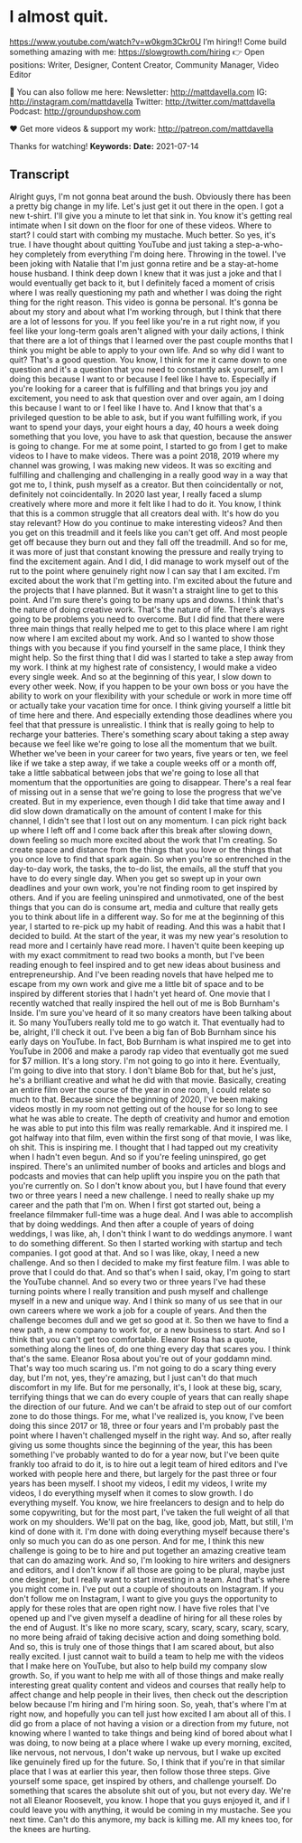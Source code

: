 # I almost quit.
https://www.youtube.com/watch?v=w0kgm3Ckr0U
I’m hiring!! Come build something amazing with me: https://slowgrowth.com/hiring
👉 Open positions: Writer, Designer, Content Creator, Community Manager, Video Editor

💯 You can also follow me here:
Newsletter:  http://mattdavella.com
IG:  http://instagram.com/mattdavella
Twitter:  http://twitter.com/mattdavella
Podcast:  http://groundupshow.com

❤️ Get more videos & support my work:
http://patreon.com/mattdavella

Thanks for watching!
**Keywords:** 
**Date:** 2021-07-14

## Transcript
 Alright guys, I'm not gonna beat around the bush. Obviously there has been a pretty big change in my life. Let's just get it out there in the open. I got a new t-shirt. I'll give you a minute to let that sink in. You know it's getting real intimate when I sit down on the floor for one of these videos. Where to start? I could start with combing my mustache. Much better. So yes, it's true. I have thought about quitting YouTube and just taking a step-a-who-hey completely from everything I'm doing here. Throwing in the towel. I've been joking with Natalie that I'm just gonna retire and be a stay-at-home house husband. I think deep down I knew that it was just a joke and that I would eventually get back to it, but I definitely faced a moment of crisis where I was really questioning my path and whether I was doing the right thing for the right reason. This video is gonna be personal. It's gonna be about my story and about what I'm working through, but I think that there are a lot of lessons for you. If you feel like you're in a rut right now, if you feel like your long-term goals aren't aligned with your daily actions, I think that there are a lot of things that I learned over the past couple months that I think you might be able to apply to your own life. And so why did I want to quit? That's a good question. You know, I think for me it came down to one question and it's a question that you need to constantly ask yourself, am I doing this because I want to or because I feel like I have to. Especially if you're looking for a career that is fulfilling and that brings you joy and excitement, you need to ask that question over and over again, am I doing this because I want to or I feel like I have to. And I know that that's a privileged question to be able to ask, but if you want fulfilling work, if you want to spend your days, your eight hours a day, 40 hours a week doing something that you love, you have to ask that question, because the answer is going to change. For me at some point, I started to go from I get to make videos to I have to make videos. There was a point 2018, 2019 where my channel was growing, I was making new videos. It was so exciting and fulfilling and challenging and challenging in a really good way in a way that got me to, I think, push myself as a creator. But then coincidentally or not, definitely not coincidentally. In 2020 last year, I really faced a slump creatively where more and more it felt like I had to do it. You know, I think that this is a common struggle that all creators deal with. It's how do you stay relevant? How do you continue to make interesting videos? And then you get on this treadmill and it feels like you can't get off. And most people get off because they burn out and they fall off the treadmill. And so for me, it was more of just that constant knowing the pressure and really trying to find the excitement again. And I did, I did manage to work myself out of the rut to the point where genuinely right now I can say that I am excited. I'm excited about the work that I'm getting into. I'm excited about the future and the projects that I have planned. But it wasn't a straight line to get to this point. And I'm sure there's going to be many ups and downs. I think that's the nature of doing creative work. That's the nature of life. There's always going to be problems you need to overcome. But I did find that there were three main things that really helped me to get to this place where I am right now where I am excited about my work. And so I wanted to show those things with you because if you find yourself in the same place, I think they might help. So the first thing that I did was I started to take a step away from my work. I think at my highest rate of consistency, I would make a video every single week. And so at the beginning of this year, I slow down to every other week. Now, if you happen to be your own boss or you have the ability to work on your flexibility with your schedule or work in more time off or actually take your vacation time for once. I think giving yourself a little bit of time here and there. And especially extending those deadlines where you feel that that pressure is unrealistic. I think that is really going to help to recharge your batteries. There's something scary about taking a step away because we feel like we're going to lose all the momentum that we built. Whether we've been in your career for two years, five years or ten, we feel like if we take a step away, if we take a couple weeks off or a month off, take a little sabbatical between jobs that we're going to lose all that momentum that the opportunities are going to disappear. There's a real fear of missing out in a sense that we're going to lose the progress that we've created. But in my experience, even though I did take that time away and I did slow down dramatically on the amount of content I make for this channel, I didn't see that I lost out on any momentum. I can pick right back up where I left off and I come back after this break after slowing down, down feeling so much more excited about the work that I'm creating. So create space and distance from the things that you love or the things that you once love to find that spark again. So when you're so entrenched in the day-to-day work, the tasks, the to-do list, the emails, all the stuff that you have to do every single day. When you get so swept up in your own deadlines and your own work, you're not finding room to get inspired by others. And if you are feeling uninspired and unmotivated, one of the best things that you can do is consume art, media and culture that really gets you to think about life in a different way. So for me at the beginning of this year, I started to re-pick up my habit of reading. And this was a habit that I decided to build. At the start of the year, it was my new year's resolution to read more and I certainly have read more. I haven't quite been keeping up with my exact commitment to read two books a month, but I've been reading enough to feel inspired and to get new ideas about business and entrepreneurship. And I've been reading novels that have helped me to escape from my own work and give me a little bit of space and to be inspired by different stories that I hadn't yet heard of. One movie that I recently watched that really inspired the hell out of me is Bob Burnham's Inside. I'm sure you've heard of it so many creators have been talking about it. So many YouTubers really told me to go watch it. That eventually had to be, alright, I'll check it out. I've been a big fan of Bob Burnham since his early days on YouTube. In fact, Bob Burnham is what inspired me to get into YouTube in 2006 and make a parody rap video that eventually got me sued for $7 million. It's a long story. I'm not going to go into it here. Eventually, I'm going to dive into that story. I don't blame Bob for that, but he's just, he's a brilliant creative and what he did with that movie. Basically, creating an entire film over the course of the year in one room, I could relate so much to that. Because since the beginning of 2020, I've been making videos mostly in my room not getting out of the house for so long to see what he was able to create. The depth of creativity and humor and emotion he was able to put into this film was really remarkable. And it inspired me. I got halfway into that film, even within the first song of that movie, I was like, oh shit. This is inspiring me. I thought that I had tapped out my creativity when I hadn't even begun. And so if you're feeling uninspired, go get inspired. There's an unlimited number of books and articles and blogs and podcasts and movies that can help uplift you inspire you on the path that you're currently on. So I don't know about you, but I have found that every two or three years I need a new challenge. I need to really shake up my career and the path that I'm on. When I first got started out, being a freelance filmmaker full-time was a huge deal. And I was able to accomplish that by doing weddings. And then after a couple of years of doing weddings, I was like, ah, I don't think I want to do weddings anymore. I want to do something different. So then I started working with startup and tech companies. I got good at that. And so I was like, okay, I need a new challenge. And so then I decided to make my first feature film. I was able to prove that I could do that. And so that's when I said, okay, I'm going to start the YouTube channel. And so every two or three years I've had these turning points where I really transition and push myself and challenge myself in a new and unique way. And I think so many of us see that in our own careers where we work a job for a couple of years. And then the challenge becomes dull and we get so good at it. So then we have to find a new path, a new company to work for, or a new business to start. And so I think that you can't get too comfortable. Eleanor Rosa has a quote, something along the lines of, do one thing every day that scares you. I think that's the same. Eleanor Rosa about you're out of your goddamn mind. That's way too much scaring us. I'm not going to do a scary thing every day, but I'm not, yes, they're amazing, but I just can't do that much discomfort in my life. But for me personally, it's, I look at these big, scary, terrifying things that we can do every couple of years that can really shape the direction of our future. And we can't be afraid to step out of our comfort zone to do those things. For me, what I've realized is, you know, I've been doing this since 2017 or 18, three or four years and I'm probably past the point where I haven't challenged myself in the right way. And so, after really giving us some thoughts since the beginning of the year, this has been something I've probably wanted to do for a year now, but I've been quite frankly too afraid to do it, is to hire out a legit team of hired editors and I've worked with people here and there, but largely for the past three or four years has been myself. I shoot my videos, I edit my videos, I write my videos, I do everything myself when it comes to slow growth. I do everything myself. You know, we hire freelancers to design and to help do some copywriting, but for the most part, I've taken the full weight of all that work on my shoulders. We'll pat on the bag, like, good job, Matt, but still, I'm kind of done with it. I'm done with doing everything myself because there's only so much you can do as one person. And for me, I think this new challenge is going to be to hire and put together an amazing creative team that can do amazing work. And so, I'm looking to hire writers and designers and editors, and I don't know if all those are going to be plural, maybe just one designer, but I really want to start investing in a team. And that's where you might come in. I've put out a couple of shoutouts on Instagram. If you don't follow me on Instagram, I want to give you guys the opportunity to apply for these roles that are open right now. I have five roles that I've opened up and I've given myself a deadline of hiring for all these roles by the end of August. It's like no more scary, scary, scary, scary, scary, scary, no more being afraid of taking decisive action and doing something bold. And so, this is truly one of those things that I am scared about, but also really excited. I just cannot wait to build a team to help me with the videos that I make here on YouTube, but also to help build my company slow growth. So, if you want to help me with all of those things and make really interesting great quality content and videos and courses that really help to affect change and help people in their lives, then check out the description below because I'm hiring and I'm hiring soon. So, yeah, that's where I'm at right now, and hopefully you can tell just how excited I am about all of this. I did go from a place of not having a vision or a direction from my future, not knowing where I wanted to take things and being kind of bored about what I was doing, to now being at a place where I wake up every morning, excited, like nervous, not nervous, I don't wake up nervous, but I wake up excited like genuinely fired up for the future. So, I think that if you're in that similar place that I was at earlier this year, then follow those three steps. Give yourself some space, get inspired by others, and challenge yourself. Do something that scares the absolute shit out of you, but not every day. We're not all Eleanor Roosevelt, you know. I hope that you guys enjoyed it, and if I could leave you with anything, it would be coming in my mustache. See you next time. Can't do this anymore, my back is killing me. All my knees too, for the knees are hurting.
